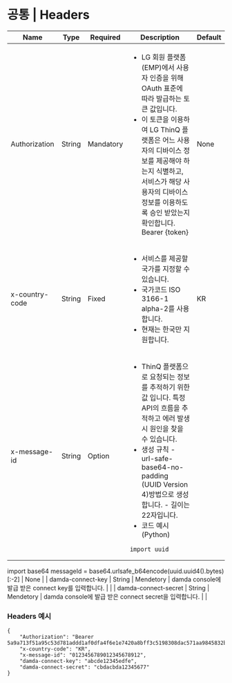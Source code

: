 # 공통 | Headers

| Name                 | Type   | Required  | Description                                                                                                                                                                                                                                                                                                              | Default |
| -------------------- | ------ | --------- | ------------------------------------------------------------------------------------------------------------------------------------------------------------------------------------------------------------------------------------------------------------------------------------------------------------------------ | ------- |
| Authorization        | String | Mandatory | <ul><li>LG 회원 플랫폼(EMP)에서 사용자 인증을 위해 OAuth 표준에 따라 발급하는 토큰 값입니다.</li><li>이 토큰을 이용하여 LG ThinQ 플랫폼은 어느 사용자의 디바이스 정보를 제공해야 하는지 식별하고, 서비스가 해당 사용자의 디바이스 정보를 이용하도록 승인 받았는지 확인합니다. Bearer {token}</li></ul>                                                                                                                      | None    |
| x-country-code       | String | Fixed     | <ul><li>서비스를 제공할 국가를 지정할 수 있습니다.</li><li>국가코드 ISO 3166-1 alpha-2를 사용합니다.</li><li>현재는 한국만 지원합니다.</li></ul>                                                                                                                                                                                                                | KR      |
| x-message-id         | String | Option    | <ul><li>ThinQ 플랫폼으로 요청되는 정보를 추적하기 위한 값 입니다. 특정 API의 흐름을 추적하고 에러 발생 시 원인을 찾을 수 있습니다.</li><li>생성 규칙 - url-safe-base64-no-padding (UUID Version 4)방법으로 생성합니다. - 길이는 22자입니다.</li><li>코드 예시 (Python)</li></ul><pre><code>import uuid
import base64
messageId = base64.urlsafe_b64encode(uuid.uuid4().bytes)[:-2]</code></pre> | None    |
| damda-connect-key    | String | Mendetory | damda console에 발급 받은 connect key를 입력합니다.                                                                                                                                                                                                                                                                                 |         |
| damda-connect-secret | String | Mendetory | damda console에 발급 받은 connect secret을 입력합니다.                                                                                                                                                                                                                                                                              |         |

### Headers 예시

```
{
    "Authorization": "Bearer 5a9a713f51a95c53d781addd1af0dfa4f6e1e7420a8bff3c5198308dac571aa9845832b8d29bbe1f04deec2d35229c6d",
    "x-country-code": "KR",
    "x-message-id": "0123456789012345678912",
    "damda-connect-key": "abcde12345edfe",
    "damda-connect-secret": "cbdacbda12345677"
}
```
